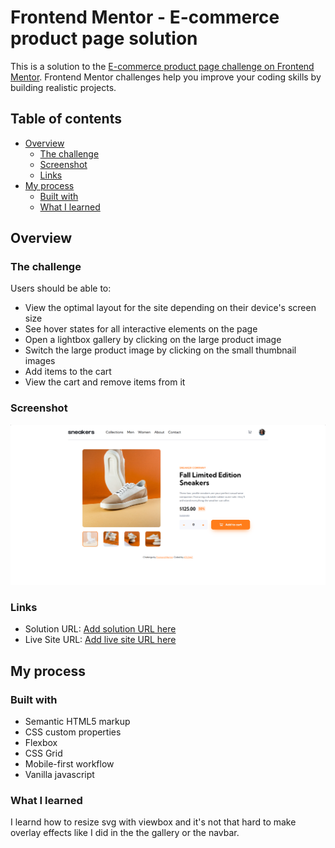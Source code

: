 # Frontend Mentor - E-commerce product page solution

This is a solution to the [E-commerce product page challenge on Frontend Mentor](https://www.frontendmentor.io/challenges/ecommerce-product-page-UPsZ9MJp6). Frontend Mentor challenges help you improve your coding skills by building realistic projects.

## Table of contents

- [Overview](#overview)
  - [The challenge](#the-challenge)
  - [Screenshot](#screenshot)
  - [Links](#links)
- [My process](#my-process)
  - [Built with](#built-with)
  - [What I learned](#what-i-learned)

## Overview

### The challenge

Users should be able to:

- View the optimal layout for the site depending on their device's screen size
- See hover states for all interactive elements on the page
- Open a lightbox gallery by clicking on the large product image
- Switch the large product image by clicking on the small thumbnail images
- Add items to the cart
- View the cart and remove items from it

### Screenshot

![Ecommerce challenge](image.png)

### Links

- Solution URL: [Add solution URL here](https://github.com/KTLDIAZ/ecommerce-design-frontend-mentor)
- Live Site URL: [Add live site URL here](https://ktldiaz.github.io/ecommerce-design-frontend-mentor/)

## My process

### Built with

- Semantic HTML5 markup
- CSS custom properties
- Flexbox
- CSS Grid
- Mobile-first workflow
- Vanilla javascript

### What I learned

I learnd how to resize svg with viewbox and it's not that hard to make overlay effects like I did in the the gallery or the navbar.